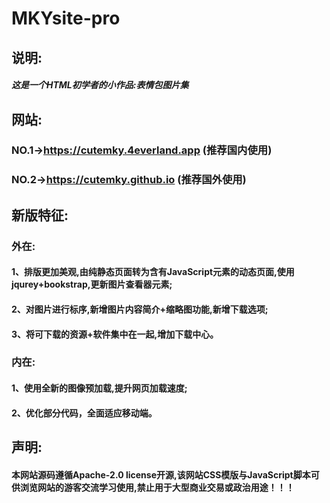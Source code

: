 # MKYsite-pro
## 说明:
##### 这是一个HTML初学者的小作品:表情包图片集
## 网站:
### NO.1->https://cutemky.4everland.app (推荐国内使用)
### NO.2->https://cutemky.github.io (推荐国外使用)
## 新版特征:
### 外在:
#### 1、排版更加美观,由纯静态页面转为含有JavaScript元素的动态页面,使用jqurey+bookstrap,更新图片查看器元素;
#### 2、对图片进行标序,新增图片内容简介+缩略图功能,新增下载选项;
#### 3、将可下载的资源+软件集中在一起,增加下载中心。
### 内在:
#### 1、使用全新的图像预加载,提升网页加载速度;
#### 2、优化部分代码，全面适应移动端。
## 声明:
#### 本网站源码遵循Apache-2.0 license开源,该网站CSS模版与JavaScript脚本可供浏览网站的游客交流学习使用,禁止用于大型商业交易或政治用途！！！
